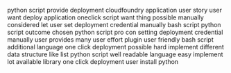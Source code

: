 python script provide deployment cloudfoundry application user story user want deploy application oneclick script want thing possible manually considered let user set deployment credential manually bash script python script outcome chosen python script pro con setting deployment credential manually user provides many user effort plugin user friendly bash script additional language one click deployment possible hard implement different data structure like list python script well readable language easy implement lot available library one click deployment user install python